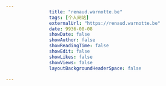 ---
                title: "renaud.warnotte.be"
                tags: [个人网站]
                externalUrl: "https://renaud.warnotte.be"
                date: 9936-08-08
                showDate: false
                showAuthor: false
                showReadingTime: false
                showEdit: false
                showLikes: false
                showViews: false
                layoutBackgroundHeaderSpace: false
                ---

